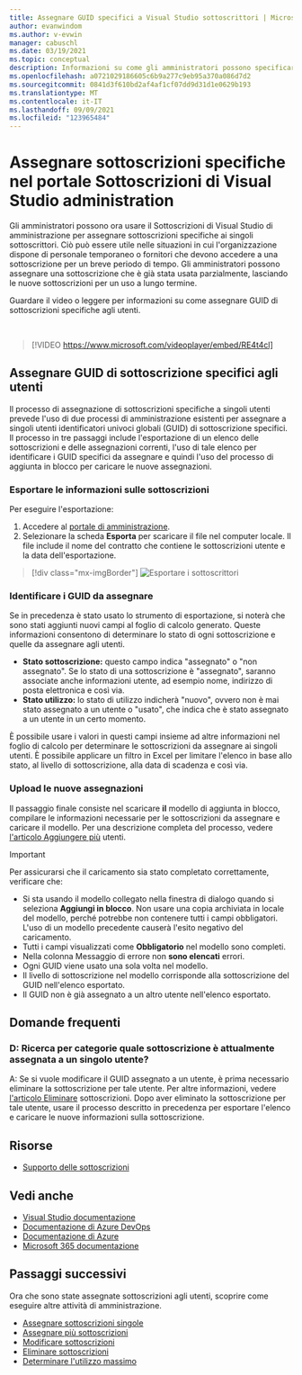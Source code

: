 ```yaml
---
title: Assegnare GUID specifici a Visual Studio sottoscrittori | Microsoft Docs
author: evanwindom
ms.author: v-evwin
manager: cabuschl
ms.date: 03/19/2021
ms.topic: conceptual
description: Informazioni su come gli amministratori possono specificare il GUID della sottoscrizione per i sottoscrittori
ms.openlocfilehash: a0721029186605c6b9a277c9eb95a370a086d7d2
ms.sourcegitcommit: 0841d3f610bd2af4af1cf07dd9d31d1e0629b193
ms.translationtype: MT
ms.contentlocale: it-IT
ms.lasthandoff: 09/09/2021
ms.locfileid: "123965484"
---
```

# <a name="assign-specific-subscriptions-in-the-visual-studio-subscriptions-administration-portal"></a>Assegnare sottoscrizioni specifiche nel portale Sottoscrizioni di Visual Studio administration

Gli amministratori possono ora usare il Sottoscrizioni di Visual Studio di amministrazione per assegnare sottoscrizioni specifiche ai singoli sottoscrittori.  Ciò può essere utile nelle situazioni in cui l'organizzazione dispone di personale temporaneo o fornitori che devono accedere a una sottoscrizione per un breve periodo di tempo.  Gli amministratori possono assegnare una sottoscrizione che è già stata usata parzialmente, lasciando le nuove sottoscrizioni per un uso a lungo termine.  

Guardare il video o leggere per informazioni su come assegnare GUID di sottoscrizioni specifiche agli utenti. 

<br>

> [!VIDEO https://www.microsoft.com/videoplayer/embed/RE4t4cl]


## <a name="assign-specific-subscription-guids-to-users"></a>Assegnare GUID di sottoscrizione specifici agli utenti

Il processo di assegnazione di sottoscrizioni specifiche a singoli utenti prevede l'uso di due processi di amministrazione esistenti per assegnare a singoli utenti identificatori univoci globali (GUID) di sottoscrizione specifici.  Il processo in tre passaggi include l'esportazione di un elenco delle sottoscrizioni e delle assegnazioni correnti, l'uso di tale elenco per identificare i GUID specifici da assegnare e quindi l'uso del processo di aggiunta in blocco per caricare le nuove assegnazioni.

### <a name="export-your-subscriptions-information"></a>Esportare le informazioni sulle sottoscrizioni

Per eseguire l'esportazione:
1. Accedere al [portale di amministrazione](https://manage.visualstudio.com).
2. Selezionare la scheda **Esporta** per scaricare il file nel computer locale. Il file include il nome del contratto che contiene le sottoscrizioni utente e la data dell'esportazione.
> [!div class="mx-imgBorder"]
> ![Esportare i sottoscrittori](_img/exporting-subscriptions/exporting-subscriptions.png "Fare clic su Esporta per salvare l'elenco delle sottoscrizioni assegnate con le informazioni sul sottoscrittore.")

### <a name="identify-the-guids-you-want-to-assign"></a>Identificare i GUID da assegnare

Se in precedenza è stato usato lo strumento di esportazione, si noterà che sono stati aggiunti nuovi campi al foglio di calcolo generato.  Queste informazioni consentono di determinare lo stato di ogni sottoscrizione e quelle da assegnare agli utenti.  

- **Stato sottoscrizione:** questo campo indica "assegnato" o "non assegnato".  Se lo stato di una sottoscrizione è "assegnato", saranno associate anche informazioni utente, ad esempio nome, indirizzo di posta elettronica e così via. 
- **Stato utilizzo:** lo stato di utilizzo indicherà "nuovo", ovvero non è mai stato assegnato a un utente o "usato", che indica che è stato assegnato a un utente in un certo momento.  

È possibile usare i valori in questi campi insieme ad altre informazioni nel foglio di calcolo per determinare le sottoscrizioni da assegnare ai singoli utenti. È possibile applicare un filtro in Excel per limitare l'elenco in base allo stato, al livello di sottoscrizione, alla data di scadenza e così via. 

### <a name="upload-your-new-assignments"></a>Upload le nuove assegnazioni

Il passaggio finale consiste nel scaricare **il** modello di aggiunta in blocco, compilare le informazioni necessarie per le sottoscrizioni da assegnare e caricare il modello.  Per una descrizione completa del processo, vedere [l'articolo Aggiungere più](assign-license-bulk.md) utenti.  

> [!IMPORTANT]
> Per assicurarsi che il caricamento sia stato completato correttamente, verificare che:
> - Si sta usando il modello collegato nella finestra di dialogo quando si seleziona **Aggiungi in blocco**.  Non usare una copia archiviata in locale del modello, perché potrebbe non contenere tutti i campi obbligatori.  L'uso di un modello precedente causerà l'esito negativo del caricamento. 
> - Tutti i campi visualizzati come **Obbligatorio** nel modello sono completi.
> - Nella colonna Messaggio di errore non **sono elencati** errori.
> - Ogni GUID viene usato una sola volta nel modello. 
> - Il livello di sottoscrizione nel modello corrisponde alla sottoscrizione del GUID nell'elenco esportato. 
> - Il GUID non è già assegnato a un altro utente nell'elenco esportato. 

## <a name="frequently-asked-questions"></a>Domande frequenti
### <a name="q-how-do-i-change-which-subscription-is-currently-assigned-to-an-individual-user"></a>D: Ricerca per categorie quale sottoscrizione è attualmente assegnata a un singolo utente?
A: Se si vuole modificare il GUID assegnato a un utente, è prima necessario eliminare la sottoscrizione per tale utente.  Per altre informazioni, vedere [l'articolo Eliminare](delete-license.md) sottoscrizioni.  Dopo aver eliminato la sottoscrizione per tale utente, usare il processo descritto in precedenza per esportare l'elenco e caricare le nuove informazioni sulla sottoscrizione.  

## <a name="resources"></a>Risorse
- [Supporto delle sottoscrizioni](https://aka.ms/vsadminhelp)

## <a name="see-also"></a>Vedi anche
- [Visual Studio documentazione](/visualstudio/)
- [Documentazione di Azure DevOps](/azure/devops/)
- [Documentazione di Azure](/azure/)
- [Microsoft 365 documentazione](/microsoft-365/)

## <a name="next-steps"></a>Passaggi successivi
Ora che sono state assegnate sottoscrizioni agli utenti, scoprire come eseguire altre attività di amministrazione.
- [Assegnare sottoscrizioni singole](assign-license.md)
- [Assegnare più sottoscrizioni](assign-license-bulk.md)
- [Modificare sottoscrizioni](edit-license.md)
- [Eliminare sottoscrizioni](delete-license.md)
- [Determinare l'utilizzo massimo](maximum-usage.md)
